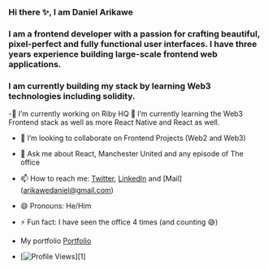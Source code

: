 ### Hi there ✨, I am Daniel Arikawe

### I am a frontend developer with a passion for crafting beautiful, pixel-perfect and fully functional user interfaces. I have three years experience building large-scale frontend web applications.

### I am currently building my stack by learning Web3 technologies including solidity.

<!--
**danieljohnson18/danieljohnson18** is a ✨ _special_ ✨ repository because its `README.md` (this file) appears on your GitHub profile.-->

-🔭 I’m currently working on Riby HQ
 🌱 I’m currently learning the Web3 Frontend stack as well as more React Native and React as well.
- 👯 I’m looking to collaborate on Frontend Projects (Web2 and Web3)
- 💬 Ask me about React, Manchester United and any episode of The office
- 📫 How to reach me: [Twitter](https://twitter.com/danieljohnsin), [LinkedIn](https://www.linkedin.com/in/daniel-arikawe-498a1a178/) and [Mail] (arikawedaniel@gmail.com)
- 😄 Pronouns: He/Him
- ⚡ Fun fact: I have seen the office 4 times (and counting 😅)
- My portfolio [Portfolio](https://arikawedaniel.netlify.app/)

- [![Profile Views](https://komarev.com/ghpvc/?username=danieljohnson18&color=FAC151)][1]
